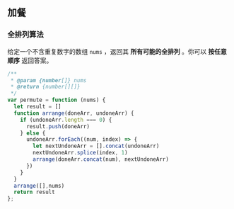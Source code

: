 ## 加餐

### 全排列算法

给定一个不含重复数字的数组 `nums` ，返回其 **所有可能的全排列** 。你可以 **按任意顺序** 返回答案。

````javascript
/**
 * @param {number[]} nums
 * @return {number[][]}
 */
var permute = function (nums) {
  let result = []
  function arrange(doneArr, undoneArr) {
    if (undoneArr.length === 0) {
      result.push(doneArr)
    } else {
      undoneArr.forEach((num, index) => {
        let nextUndoneArr = [].concat(undoneArr)
        nextUndoneArr.splice(index, 1)
        arrange(doneArr.concat(num), nextUndoneArr)
      })
    }
  }
  arrange([],nums)
  return result
};
````

